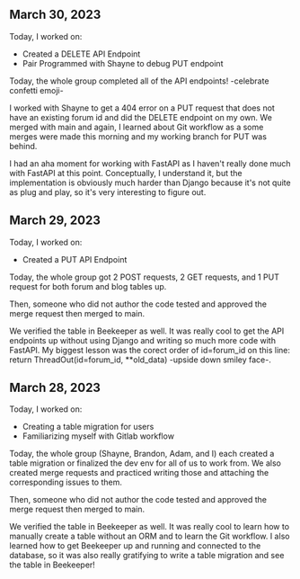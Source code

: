 ## March 30, 2023

Today, I worked on:

* Created a DELETE API Endpoint
* Pair Programmed with Shayne to debug PUT endpoint

Today, the whole group completed all of the API endpoints! -celebrate confetti emoji-

I worked with Shayne to get a 404 error on a PUT request that does not have an existing forum id and did the DELETE endpoint on my own.
We merged with main and again, I learned about Git workflow as a some merges were made this morning and my working branch for PUT was behind.

I had an aha moment for working with FastAPI as I haven't really done much with FastAPI at this point. Conceptually, I understand it, but the implementation is obviously much harder than Django because it's not quite as plug and play, so it's very interesting to figure out.

## March 29, 2023

Today, I worked on:

* Created a PUT API Endpoint

Today, the whole group got 2 POST requests, 2 GET requests, and 1 PUT request for both forum and blog tables up.

Then, someone who did not author the code tested and approved the merge request then merged to main.

We verified the table in Beekeeper as well. It was really cool to get the API endpoints up without using Django and writing so much more code with FastAPI. My biggest lesson was the corect order of id=forum_id on this line:  return ThreadOut(id=forum_id, **old_data) -upside down smiley face-.

## March 28, 2023

Today, I worked on:

* Creating a table migration for users
* Familiarizing myself with Gitlab workflow

Today, the whole group (Shayne, Brandon, Adam, and I) each created a table migration or finalized the dev env for all of us to work from. We also created merge requests and practiced writing those and attaching the corresponding issues to them.

Then, someone who did not author the code tested and approved the merge request then merged to main.

We verified the table in Beekeeper as well. It was really cool to learn how to manually create a table without an ORM and to learn the Git workflow. I also learned how to get Beekeeper up and running and connected to the database, so it was also really gratifying to write a table migration and see the table in Beekeeper!
